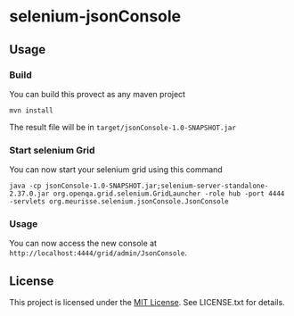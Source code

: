 selenium-jsonConsole
====================

Usage
-----

### Build

You can build this provect as any maven project
````
mvn install
````

The result file will be in `target/jsonConsole-1.0-SNAPSHOT.jar`

### Start selenium Grid

You can now start your selenium grid using this command

````
java -cp jsonConsole-1.0-SNAPSHOT.jar;selenium-server-standalone-2.37.0.jar org.openqa.grid.selenium.GridLauncher -role hub -port 4444 -servlets org.meurisse.selenium.jsonConsole.JsonConsole
````

### Usage

You can now access the new console at `http://localhost:4444/grid/admin/JsonConsole`.

License
-------

This project is licensed under the [MIT License](http://en.wikipedia.org/wiki/MIT_License). See LICENSE.txt for details.
